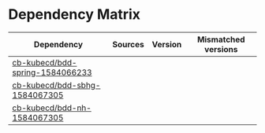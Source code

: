 # Dependency Matrix

Dependency | Sources | Version | Mismatched versions
---------- | ------- | ------- | -------------------
[cb-kubecd/bdd-spring-1584066233](https://github.com/cb-kubecd/bdd-spring-1584066233.git) |  | []() | 
[cb-kubecd/bdd-sbhg-1584067305](https://github.com/cb-kubecd/bdd-sbhg-1584067305.git) |  | []() | 
[cb-kubecd/bdd-nh-1584067305](https://github.com/cb-kubecd/bdd-nh-1584067305.git) |  | []() | 

